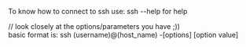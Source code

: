 To know how to connect to ssh
use: ssh --help for help

// look closely at the options/parameters you have ;))<br>
basic format is:  ssh (username)@(host_name) -[options] [option value]

